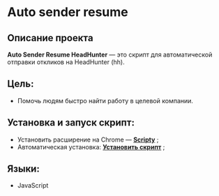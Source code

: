 # Auto sender resume

## Описание проекта

**Auto Sender Resume HeadHunter** — это скрипт для автоматической отправки откликов на HeadHunter (hh).

## Цель:

* Помочь людям быстро найти работу в целевой компании.

## Установка и запуск скрипт:

* Установить расширение на Chrome —  **[Scripty](https://chrome.google.com/webstore/detail/scripty-javascript-inject/milkbiaeapddfnpenedfgbfdacpbcbam)** ;
* Автоматическая установка:  **[Установить скрипт](https://scripty.abhisheksatre.com/#/share/script_1680207531516)** ;

## Языки:

* JavaScript
